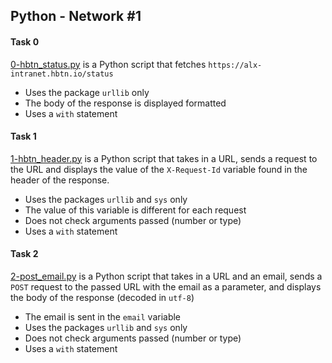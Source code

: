 ## Python - Network #1

#### Task 0
[0-hbtn_status.py](0-hbtn_status.py) is a Python script that fetches `https://alx-intranet.hbtn.io/status`
- Uses the package `urllib` only
- The body of the response is displayed formatted
- Uses a `with` statement

#### Task 1
[1-hbtn_header.py](1-hbtn_header.py) is a Python script that takes in a URL, sends a request to the URL and displays the value of the `X-Request-Id` variable found in the header of the response.
- Uses the packages `urllib` and `sys` only
- The value of this variable is different for each request
- Does not check arguments passed (number or type)
- Uses a `with` statement

#### Task 2
[2-post_email.py](2-post_email.py) is  a Python script that takes in a URL and an email, sends a `POST` request to the passed URL with the email as a parameter, and displays the body of the response (decoded in `utf-8`)
- The email is sent in the `email` variable
- Uses the packages `urllib` and `sys` only
- Does not check arguments passed (number or type)
- Uses a `with` statement
